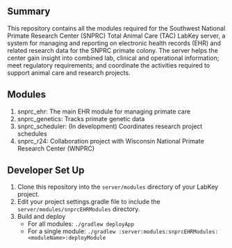 ## Summary
This repository contains all the modules required for the Southwest National Primate Research Center (SNPRC) Total Animal Care (TAC) LabKey server, a system for managing and reporting on electronic health records (EHR) and related research data for the SNPRC primate colony. The server helps the center gain insight into combined lab, clinical and operational information; meet regulatory requirements; and coordinate the activities required to support animal care and research projects.

<a name="modules"></a>
## Modules
1. snprc_ehr: The main EHR module for managing primate care
2. snprc_genetics: Tracks primate genetic data
3. snprc_scheduler: (In development) Coordinates research project schedules
4. snprc_r24: Collaboration project with Wisconsin National Primate Research Center (WNPRC)

<a name="setUp"></a>
## Developer Set Up
1. Clone this repository into the `server/modules` directory of your LabKey project.  
1. Edit your project settings.gradle file to include the `server/modules/snprcEHRModules` directory.
1. Build and deploy
    * For all modules: `./gradlew deployApp`
    * For a single module: `./gradlew :server:modules:snprcEHRModules:<moduleName>:deployModule`
